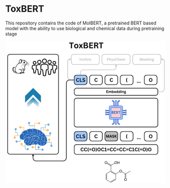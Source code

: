 # ToxBERT
This repository contains the code of MolBERT, a pretrained BERT based model with the ability to use biological and chemical data during pretraining stage

![ToxBERT Architecture](ToxBERT.png)
